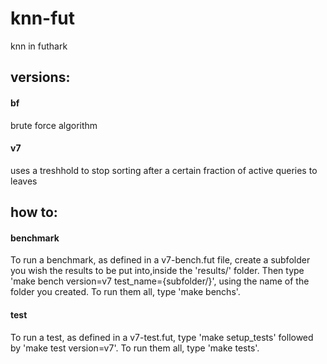# knn-fut
knn in futhark
## versions:
#### bf
brute force algorithm
#### v7
uses a treshhold to stop sorting after a certain fraction of active queries to leaves

## how to:
#### benchmark
  To run a benchmark, as defined in a v7-bench.fut file, create a subfolder you wish the results to be put into,inside the 'results/' folder. Then type 'make bench version=v7 test_name={subfolder/}', using the name of the folder you created. To run them all, type 'make benchs'.
#### test
  To run a test, as defined in a v7-test.fut, type 'make setup_tests' followed by  'make test version=v7'. To run them all, type 'make tests'.
